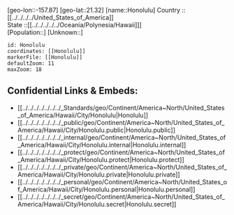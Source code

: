 ﻿---
location: [21.32,-157.87] 
mapzoom: [7,12] 
mapmarker: city 
type: City
tags:
- geo/City


SpocWebEntityId: 31019
isDeleted: false
confidential: public

---
[geo-lon::-157.87] 
[geo-lat::21.32] 
[name::Honolulu] 
Country :: [[../../../../United_States_of_America]]  
State ::[[../../../../../Oceania/Polynesia/Hawaii]]]  
[Population::] 
[Unknown::] 


```leaflet
id: Honolulu
coordinates: [[Honolulu]] 
markerFile: [[Honolulu]] 
defaultZoom: 11 
maxZoom: 18
```


## Confidential Links & Embeds: 
- [[../../../../../../../_Standards/geo/Continent/America~North/United_States_of_America/Hawaii/City/Honolulu|Honolulu]] 
- [[../../../../../../../_public/geo/Continent/America~North/United_States_of_America/Hawaii/City/Honolulu.public|Honolulu.public]] 
- [[../../../../../../../_internal/geo/Continent/America~North/United_States_of_America/Hawaii/City/Honolulu.internal|Honolulu.internal]] 
- [[../../../../../../../_protect/geo/Continent/America~North/United_States_of_America/Hawaii/City/Honolulu.protect|Honolulu.protect]] 
- [[../../../../../../../_private/geo/Continent/America~North/United_States_of_America/Hawaii/City/Honolulu.private|Honolulu.private]] 
- [[../../../../../../../_personal/geo/Continent/America~North/United_States_of_America/Hawaii/City/Honolulu.personal|Honolulu.personal]] 
- [[../../../../../../../_secret/geo/Continent/America~North/United_States_of_America/Hawaii/City/Honolulu.secret|Honolulu.secret]] 
